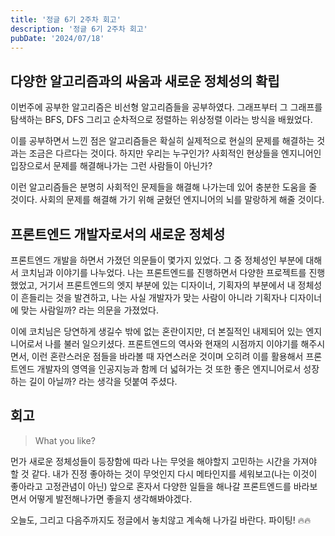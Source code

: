 ```yaml
---
title: '정글 6기 2주차 회고'
description: '정글 6기 2주차 회고'
pubDate: '2024/07/18'
---
```


## 다양한 알고리즘과의 싸움과 새로운 정체성의 확립

이번주에 공부한 알고리즘은 비선형 알고리즘들을 공부하였다. 그래프부터 그 그래프를 탐색하는 BFS, DFS 그리고 순차적으로 정렬하는 위상정렬 이라는 방식을 배웠었다.

이를 공부하면서 느낀 점은 알고리즘들은 확실히 실제적으로 현실의 문제를 해결하는 것과는 조금은 다르다는 것이다. 하지만 우리는 누구인가? 사회적인 현상들을 엔지니어인 입장으로서 문제를 해결해나가는 그런 사람들이 아닌가?

이런 알고리즘들은 분명히 사회적인 문제들을 해결해 나가는데 있어 충분한 도움을 줄 것이다. 사회의 문제를 해결해 가기 위해 굳혔던 엔지니어의 뇌를 말랑하게 해줄 것이다.

## 프론트엔드 개발자로서의 새로운 정체성

프론트엔드 개발을 하면서 가졌던 의문들이 몇가지 있었다. 그 중 정체성인 부분에 대해서 코치님과 이야기를 나누었다. 나는 프론트엔드를 진행하면서 다양한 프로젝트를 진행했었고, 거기서 프론트엔드의 엣지 부분에 있는 디자이너, 기획자의 부분에서 내 정체성이 흔들리는 것을 발견하고, 나는 사실 개발자가 맞는 사람이 아니라 기획자나 디자이너에 맞는 사람일까? 라는 의문을 가졌었다.

이에 코치님은 당연하게 생길수 밖에 없는 혼란이지만, 더 본질적인 내제되어 있는 엔지니어로서 나를 불러 일으키셨다. 프론트엔드의 역사와 현재의 시점까지 이야기를 해주시면서, 이런 혼란스러운 점들을 바라볼 때 자연스러운 것이며 오히려 이를 활용해서 프론트엔드 개발자의 영역을 인공지능과 함께 더 넓혀가는 것 또한 좋은 엔지니어로서 성장하는 길이 아닐까? 라는 생각을 덧붙여 주셨다.

## 회고

> What you like?

먼가 새로운 정체성들이 등장함에 따라 나는 무엇을 해야할지 고민하는 시간을 가져야 할 것 같다. 내가 진정 좋아하는 것이 무엇인지 다시 메타인지를 세워보고(나는 이것이 좋아라고 고정관념이 아닌) 앞으로 혼자서 다양한 일들을 해나갈 프론트엔드를 바라보면서 어떻게 발전해나가면 좋을지 생각해봐야겠다.

오늘도, 그리고 다음주까지도 정글에서 놓치않고 계속해 나가길 바란다. 파이팅! 🔥🔥
